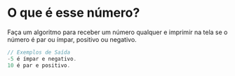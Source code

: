 # O que é esse número?

Faça um algoritmo para receber um número qualquer e imprimir na tela se o número é par ou ímpar, positivo ou negativo.

```java
// Exemplos de Saída
-5 é ímpar e negativo.
10 é par e positivo.
```
